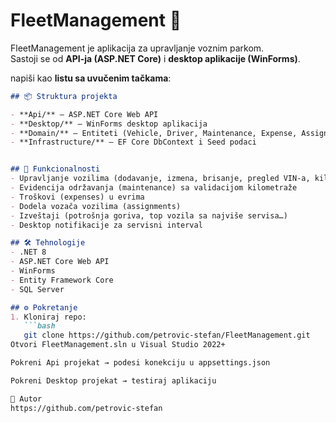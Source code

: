 # FleetManagement 🚚

FleetManagement je aplikacija za upravljanje voznim parkom.  
Sastoji se od **API-ja (ASP.NET Core)** i **desktop aplikacije (WinForms)**.


napiši kao **listu sa uvučenim tačkama**:

```markdown
## 📦 Struktura projekta

- **Api/** – ASP.NET Core Web API
- **Desktop/** – WinForms desktop aplikacija
- **Domain/** – Entiteti (Vehicle, Driver, Maintenance, Expense, Assignment)
- **Infrastructure/** – EF Core DbContext i Seed podaci


## 🚀 Funkcionalnosti
- Upravljanje vozilima (dodavanje, izmena, brisanje, pregled VIN-a, kilometraže…)
- Evidencija održavanja (maintenance) sa validacijom kilometraže
- Troškovi (expenses) u evrima
- Dodela vozača vozilima (assignments)
- Izveštaji (potrošnja goriva, top vozila sa najviše servisa…)
- Desktop notifikacije za servisni interval

## 🛠️ Tehnologije
- .NET 8
- ASP.NET Core Web API
- WinForms
- Entity Framework Core
- SQL Server

## ⚙️ Pokretanje
1. Kloniraj repo:
   ```bash
   git clone https://github.com/petrovic-stefan/FleetManagement.git
Otvori FleetManagement.sln u Visual Studio 2022+

Pokreni Api projekat → podesi konekciju u appsettings.json

Pokreni Desktop projekat → testiraj aplikaciju

👤 Autor
https://github.com/petrovic-stefan
